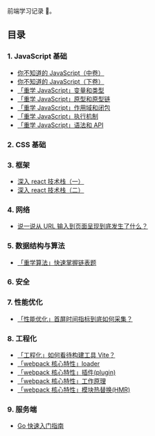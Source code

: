 <!--
 * @Author: yanxu gong
 * @Date: 2021-03-02 09:37:51
 * @LastEditors: yanxu gong
 * @LastEditTime: 2021-04-15 22:20:22
 * @Description:
-->

前端学习记录 📝。

## 目录

### 1. JavaScript 基础

- [你不知道的 JavaScript（中卷）](/blog/study/js-basis/you-do-not-konw-js)
- [你不知道的 JavaScript（下卷）](/blog/study/js-basis/you-do-not-konw-js-down)
- [「重学 JavaScript」变量和类型](/blog/study/js-basis/variables-and-types)
- [「重学 JavaScript」原型和原型链](/blog/study/js-basis/prototype-and-prototype-chain)
- [「重学 JavaScript」作用域和闭包](/blog/study/js-basis/scope-and-closure)
- [「重学 JavaScript」执行机制](/blog/study/js-basis/implementation-mechanism)
- [「重学 JavaScript」语法和 API](/blog/study/js-basis/syntax-and-api)

### 2. CSS 基础

### 3. 框架

- [深入 react 技术栈（一）](/blog/study/frame/deep-react-one)
- [深入 react 技术栈（二）](/blog/study/frame/deep-react-two)

### 4. 网络

- [说一说从 URL 输入到页面呈现到底发生了什么？](/blog/study/network/from-url-to-page-render)

### 5. 数据结构与算法

- [「重学算法」快速掌握链表题](/blog/study/algorithm/linked-list)

### 6. 安全

### 7. 性能优化

- [「性能优化」首屏时间指标到底如何采集？](/blog/study/performance-optimization/first-screen)

### 8. 工程化

- [「工程化」如何看待构建工具 Vite？](/blog/study/engineering/vite)
- [「webpack 核心特性」loader](/blog/study/engineering/webpack-loader)
- [「webpack 核心特性」插件(plugin)](/blog/study/engineering/webpack-plugin)
- [「webpack 核心特性」工作原理](/blog/study/engineering/webpack-main)
- [「webpack 核心特性」模块热替换(HMR)](/blog/study/engineering/webpack-hmr)

### 9. 服务端

- [Go 快速入门指南](/blog/study/server/go-getting-started)
